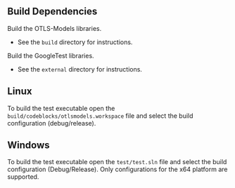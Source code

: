 ## Build Dependencies
Build the OTLS-Models libraries.
* See the `build` directory for instructions.

Build the GoogleTest libraries.
* See the `external` directory for instructions.

## Linux
To build the test executable open the `build/codeblocks/otlsmodels.workspace`
file and select the build configuration (debug/release).

## Windows
To build the test executable open the `test/test.sln` file and select the build
configuration (Debug/Release). Only configurations for the x64 platform are
supported.

